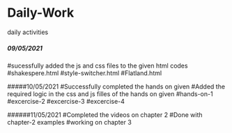 # Daily-Work
daily activities

##### 09/05/2021
#sucessfully added the js and css files to the given html codes
#shakespere.html
#style-switcher.html
#Flatland.html

#####10/05/2021 #Successfully completed the hands on given 
#Added the required logic in the css and js filles of the hands on given 
#hands-on-1 
#excercise-2 
#excercise-3 
#excercise-4

######11/05/2021 #Completed the videos on chapter 2 
#Done with chapter-2 examples #working on chapter 3
